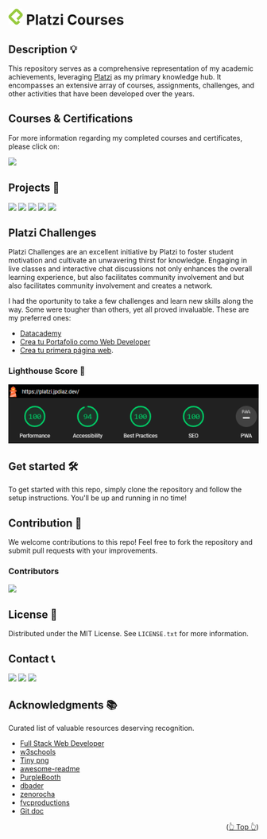 <div id="top"></div>

# <img src="./assets/platziLogo.png" alt="Logo"> Platzi Courses

<!-- ABOUT THE PROJECT -->

## Description 💡

This repository serves as a comprehensive representation of my academic achievements, leveraging [Platzi](https://platzi.com) as my primary knowledge hub. It encompasses an extensive array of courses, assignments, challenges, and other activities that have been developed over the years.

## Courses & Certifications

For more information regarding my completed courses and certificates, please click on:

[![](https://img.shields.io/badge/Platzi_Profile-121f3d?style=for-the-badge&logo=Platzi&logoColor=98CA3F)](https://platzi.com/p/DiazJuan/)

<!-- OTHER PROJECTS -->

## Projects 🚀

![](https://img.shields.io/badge/Platzi_Repos-121f3d?style=for-the-badge&logo=Platzi&logoColor=98CA3F)
[![](https://img.shields.io/badge/2021-222?style=for-the-badge)](https://github.com/JuanPabloDiaz/platzi/tree/main/2021)
[![](https://img.shields.io/badge/2022-222?style=for-the-badge)](https://github.com/JuanPabloDiaz/platzi/tree/main/2022)
[![](https://img.shields.io/badge/2023-222?style=for-the-badge)](https://github.com/JuanPabloDiaz/platzi/tree/main/2023)
[![](https://img.shields.io/badge/2024-222?style=for-the-badge)](https://github.com/JuanPabloDiaz/platzi/tree/main/2024)

## Platzi Challenges

Platzi Challenges are an excellent initiative by Platzi to foster student motivation and cultivate an unwavering thirst for knowledge. Engaging in live classes and interactive chat discussions not only enhances the overall learning experience, but also facilitates community involvement and but also facilitates community involvement and creates a network.

I had the oportunity to take a few challenges and learn new skills along the way. Some were tougher than others, yet all proved invaluable. These are my preferred ones:

- [Datacademy](https://platzi.com/blog/escuela-data-ia-datacademy/)
- [Crea tu Portafolio como Web Developer](https://platzi.com/blog/portafolio-web-2022/)
- [Crea tu primera página web](https://platzi.com/blog/primera-pagina-web-2022/).

### Lighthouse Score 🚀

<img src="./public/readme/lighthouse.png" />

## Get started 🛠️

To get started with this repo, simply clone the repository and follow the setup instructions. You'll be up and running in no time!

## Contribution 🤝

We welcome contributions to this repo! Feel free to fork the repository and submit pull requests with your improvements.

### Contributors

<a href="https://github.com/JuanPabloDiaz/platzi/graphs/contributors"><img src="https://contrib.rocks/image?repo=JuanPabloDiaz/platzi" /></a><!-- Made with [contrib.rocks](https://contrib.rocks). -->

## License 📜

Distributed under the MIT License. See `LICENSE.txt` for more information.

<!-- CONTACT -->

## Contact 📞

[![](https://img.shields.io/badge/@1diazdev-fff?style=for-the-badge&logo=linkedin&logoColor=0A66C2)](https://www.linkedin.com/in/1diazdev/)
[![](https://img.shields.io/badge/@1diazdev-fff?style=for-the-badge&logo=Twitter&logoColor=1DA1F2)](https://www.twitter.com/1diazdev)
[![](https://img.shields.io/badge/Gmail-fff?style=for-the-badge&logo=gmail&logoColor=EA4335)](mailto:juan.diaz93@hotmail.com)

<!-- ACKNOWLEDGMENTS -->

## Acknowledgments 📚

Curated list of valuable resources deserving recognition.

- [Full Stack Web Developer](https://www.w3schools.com/whatis/whatis_fullstack.asp)
- [w3schools](https://www.w3schools.com/)
- [Tiny png](https://tinypng.com/)
- [awesome-readme](https://github.com/matiassingers/awesome-readme)
- [PurpleBooth](https://gist.github.com/PurpleBooth/109311bb0361f32d87a2)
- [dbader](https://github.com/dbader/readme-template)
- [zenorocha](https://gist.github.com/zenorocha/4526327)
- [fvcproductions](https://gist.github.com/fvcproductions/1bfc2d4aecb01a834b46)
- [Git doc](https://git-scm.com/doc)
<p align="right">(<a href="#top">👆 Top 👆</a>)</p>

<!-- MARKDOWN LINKS & IMAGES -->
<!-- https://www.markdownguide.org/basic-syntax/#reference-style-links -->

[contributors-shield]: https://img.shields.io/github/contributors/othneildrew/Best-README-Template.svg?style=for-the-badge
[contributors-url]: https://github.com/othneildrew/Best-README-Template/graphs/contributors
[forks-shield]: https://img.shields.io/github/forks/othneildrew/Best-README-Template.svg?style=for-the-badge
[forks-url]: https://github.com/othneildrew/Best-README-Template/network/members
[stars-shield]: https://img.shields.io/github/stars/othneildrew/Best-README-Template.svg?style=for-the-badge
[stars-url]: https://github.com/othneildrew/Best-README-Template/stargazers
[issues-shield]: https://img.shields.io/github/issues/othneildrew/Best-README-Template.svg?style=for-the-badge
[issues-url]: https://github.com/othneildrew/Best-README-Template/issues
[license-shield]: https://img.shields.io/github/license/othneildrew/Best-README-Template.svg?style=for-the-badge
[license-url]: https://github.com/othneildrew/Best-README-Template/blob/master/LICENSE.txt
[linkedin-shield]: https://img.shields.io/badge/-LinkedIn-black.svg?style=for-the-badge&logo=linkedin&colorB=555
[linkedin-url]: https://linkedin.com/in/othneildrew
[product-screenshot]: images/screenshot.png
